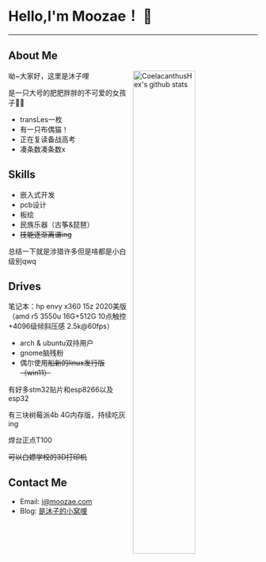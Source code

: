 # Hello,I'm Moozae！ 👋 

---

## About Me

<img align="right" alt="CoelacanthusHex's github stats" width="50%" src="https://github-readme-stats.vercel.app/api?username=moozae&show_icons=true">

呦~大家好，这里是沐子哩

是一只大号的肥肥胖胖的不可爱的女孩子🏳️‍⚧️

 - transLes一枚
 - 有一只布偶猫！
 - 正在复读备战高考
 - 凑条数凑条数x

## Skills

 - 嵌入式开发
 - pcb设计
 - 板绘
 - 民族乐器（古筝&琵琶）
 - ~~技能逐渐离谱ing~~

总结一下就是涉猎许多但是啥都是小白级别qwq

## Drives

笔记本：hp envy x360 15z 2020美版（amd r5 3550u 16G+512G 10点触控+4096级倾斜压感 2.5k@60fps）
 - arch &  ubuntu双持用户
 - gnome脑残粉
 - 偶尔使用~~船新的linux发行版（win11）~~

有好多stm32贴片和esp8266以及esp32

有三块树莓派4b 4G内存版，持续吃灰ing

焊台正点T100

~~可以白嫖学校的3D打印机~~

## Contact Me

- Email: [i@moozae.com](mailto:i@moozae.com)
- Blog: [是沐子的小窝哩](https://blog.moozae.cn/)